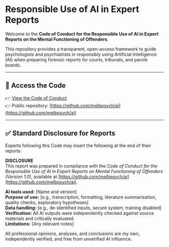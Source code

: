 # Responsible Use of AI in Expert Reports

Welcome to the **Code of Conduct for the Responsible Use of AI in Expert Reports on the Mental Functioning of Offenders**.

This repository provides a transparent, open-access framework to guide psychologists and psychiatrists in responsibly using Artificial Intelligence (AI) when preparing forensic reports for courts, tribunals, and parole boards.  

---

## 📑 Access the Code

👉 [View the Code of Conduct](./CODE_OF_CONDUCT.md)  
👉 Public repository: [https://github.com/melbpsych/ai](https://github.com/melbpsych/ai)  

---

## ✅ Standard Disclosure for Reports

Experts following this Code may insert the following at the end of their reports:  

**DISCLOSURE**  
This report was prepared in compliance with the *Code of Conduct for the Responsible Use of AI in Expert Reports on Mental Functioning of Offenders (Version 1.0)*, available at [https://github.com/melbpsych/ai](https://github.com/melbpsych/ai).  

**AI tools used:** [Name and version]  
**Purpose of use:** [e.g., transcription, formatting, literature summarisation, quality checks, exploratory hypotheses]  
**Data handling:** [e.g., de-identified inputs, secure system, training disabled]  
**Verification:** All AI outputs were independently checked against source materials and critically evaluated.  
**Limitations:** [Any relevant notes]  

All professional opinions, analyses, and conclusions are my own, independently verified, and free from unverified AI influence.
